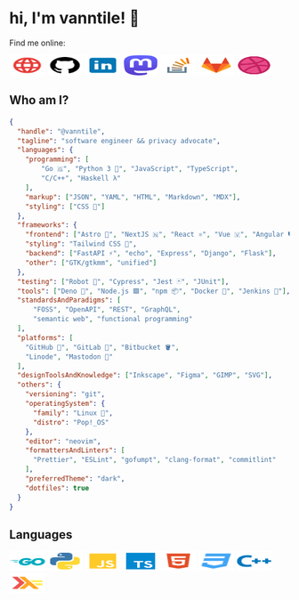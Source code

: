 # hi, I'm vanntile! 👋

Find me online:

<a href="https://vanntile.com"><img height="36" width="64" src="assets/icons/http.svg"></a>
<a href="https://github.com/vanntile"><img height="36" width="64" src="assets/icons/github.svg"></a>
<a href="https://www.linkedin.com/in/valentin-ionita/"><img height="36" width="64" src="assets/icons/icons8-linkedin.svg"></a>
<a href="https://fosstodon.org/@vanntile"><img height="36" width="64" src="assets/icons/mastodon.svg"></a>
<a href="https://stackoverflow.com/users/4679160/vanntile-ianito"><img height="36" width="64" src="assets/icons/icons8-stack-overflow.svg"></a>
<a href="https://gitlab.com/vanntile"><img height="36" width="64" src="assets/icons/gitlab.svg"></a>
<a href="https://dribbble.com/vanntile"><img height="36" width="64" src="assets/icons/dribbble-ball.svg"></a>

## Who am I?

```json
{
  "handle": "@vanntile",
  "tagline": "software engineer && privacy advocate",
  "languages": {
    "programming": [
        "Go 🇬", "Python 3 🐍", "JavaScript", "TypeScript",
        "C/C++", "Haskell λ"
    ],
    "markup": ["JSON", "YAML", "HTML", "Markdown", "MDX"],
    "styling": ["CSS 💅"]
  },
  "frameworks": {
    "frontend": ["Astro 🚀", "NextJS 🇳", "React ⚛️", "Vue 🇻", "Angular 🛡️"],
    "styling": "Tailwind CSS 🍃",
    "backend": ["FastAPI ⚡", "echo", "Express", "Django", "Flask"],
    "other": ["GTK/gtkmm", "unified"]
  },
  "testing": ["Robot 🤖", "Cypress", "Jest 🃏", "JUnit"],
  "tools": ["Deno 🦕", "Node.js 🟩", "npm 📦", "Docker 🐳", "Jenkins 🎩"],
  "standardsAndParadigms": [
      "FOSS", "OpenAPI", "REST", "GraphQL",
      "semantic web", "functional programming"
  ],
  "platforms": [
    "GitHub 🐙", "GitLab 🦊", "Bitbucket 🪣",
    "Linode", "Mastodon 🐘"
  ],
  "designToolsAndKnowledge": ["Inkscape", "Figma", "GIMP", "SVG"],
  "others": {
    "versioning": "git",
    "operatingSystem": {
      "family": "Linux 🐧",
      "distro": "Pop!_OS"
    },
    "editor": "neovim",
    "formattersAndLinters": [
      "Prettier", "ESLint", "gofumpt", "clang-format", "commitlint"
    ],
    "preferredTheme": "dark",
    "dotfiles": true
  }
}
```


## Languages

<div>
    <img height="36" width="64" src="assets/icons/go.svg">
    <img height="36" width="64" src="assets/icons/python.svg">
    <img height="36" width="64" src="assets/icons/javascript.svg">
    <img height="36" width="64" src="assets/icons/typescript.svg">
    <img height="36" width="64" src="assets/icons/html.svg">
    <img height="36" width="64" src="assets/icons/css.svg">
    <img height="36" width="64" src="assets/icons/cpp.svg">
    <img height="36" width="64" src="assets/icons/haskell.svg">
</div>

